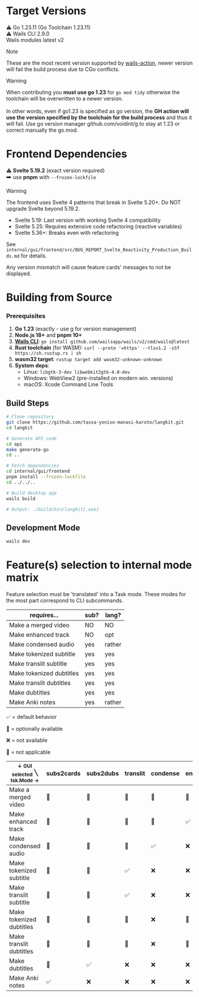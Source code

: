 # Target Versions

⚠️ Go 1.23.11 (Go Toolchain 1.23.11) <br>
⚠️ Wails CLI 2.9.0 <br>
Wails modules latest v2 <br>

> [!NOTE]
> These are the most recent version supported by [wails-action](https://github.com/dAppServer/wails-build-action), newer version will fail the build process due to CGo conflicts.

> [!WARNING]
> When contributing you **must use go 1.23** for `go mod tidy` otherwise the toolchain will be overwritten to a newer version. <br> <br>
> In other words, even if go1.23 is specified as go version, the **GH action will use the version specified by the toolchain for the build process** and thus it will fail. Use go version manager github.com/voidint/g to stay at 1.23 or correct manually the go.mod.

# Frontend Dependencies

⚠️ **Svelte 5.19.2** (exact version required) <br>
  🠲 use **pnpm** with `--frozen-lockfile` 

> [!WARNING]
> The frontend uses Svelte 4 patterns that break in Svelte 5.20+. Do NOT upgrade Svelte beyond 5.19.2.
> - Svelte 5.19: Last version with working Svelte 4 compatibility
> - Svelte 5.25: Requires extensive code refactoring (reactive variables)
> - Svelte 5.36+: Breaks even with refactoring
>
> See `internal/gui/frontend/src/BUG_REPORT_Svelte_Reactivity_Production_Builds.md` for details.

 Any version mismatch will cause feature cards' messages to not be displayed.

# Building from Source

### Prerequisites
1. **Go 1.23** (exactly - use [g](https://github.com/voidint/g) for version management)
2. **Node.js 18+** and **pnpm 10+**
3. **[Wails CLI](https://wails.io/docs/gettingstarted/installation/)**: `go install github.com/wailsapp/wails/v2/cmd/wails@latest`
4. **Rust toolchain** (for WASM): `curl --proto '=https' --tlsv1.2 -sSf https://sh.rustup.rs | sh`
5. **wasm32 target**: `rustup target add wasm32-unknown-unknown`
6. **System deps**:
   - Linux: `libgtk-3-dev libwebkit2gtk-4.0-dev`
   - Windows: WebView2 (pre-installed on modern win. versions)
   - macOS: Xcode Command Line Tools

## Build Steps

```bash
# Clone repository
git clone https://github.com/tassa-yoniso-manasi-karoto/langkit.git
cd langkit

# Generate API code
cd api
make generate-go
cd ..

# Fetch dependancies
cd internal/gui/frontend
pnpm install --frozen-lockfile
cd ../../..

# Build desktop app
wails build

# Output: ./build/bin/langkit[.exe]
```

## Development Mode
```bash
wails dev
```

# Feature(s) selection to internal mode matrix

Feature selection must be 'translated' into a Task mode. These modes for the most part correspond to CLI subcommands.

<table><thead>
  <tr>
    <th>requires...</th>
    <th>sub?</th>
    <th>lang?</th>
  </tr></thead>
<tbody>
  <tr>
    <td>Make a merged video</td>
    <td>NO</td>
    <td>NO</td>
  </tr>
  <tr>
    <td>Make enhanced track</td>
    <td>NO</td>
    <td>opt</td>
  </tr>
  <tr>
    <td>Make condensed audio</td>
    <td>yes</td>
    <td>rather</td>
  </tr>
  <tr>
    <td>Make tokenized subtitle</td>
    <td>yes</td>
    <td>yes</td>
  </tr>
  <tr>
    <td>Make translit subtitle</td>
    <td>yes</td>
    <td>yes</td>
  </tr>
  <tr>
    <td>Make tokenized dubtitles</td>
    <td>yes</td>
    <td>yes</td>
  </tr>
  <tr>
    <td>Make translit dubtitles</td>
    <td>yes</td>
    <td>yes</td>
  </tr>
  <tr>
    <td>Make dubtitles</td>
    <td>yes</td>
    <td>yes</td>
  </tr>
  <tr>
    <td>Make Anki notes<br></td>
    <td>yes</td>
    <td>rather</td>
  </tr>
</tbody>
</table>

✅ = default behavior

🔳 = optionally available

❌ = not available

🚫 = not applicable

<table><thead>
  <tr>
    <th><sub>↓ GUI selected</sub>   ╲       <sup>tsk.Mode →</sup></th>
    <th>subs2cards</th>
    <th>subs2dubs</th>
    <th>translit</th>
    <th>condense</th>
    <th>enhance</th>
  </tr></thead>
<tbody>
  <tr>
    <td>Make a merged video</td>
    <td>🔳</td>
    <td>🔳</td>
    <td>🔳</td>
    <td>🔳</td>
    <td>🔳</td>
  </tr>
  <tr>
    <td>Make enhanced track</td>
    <td>🔳</td>
    <td>🔳</td>
    <td>🔳</td>
    <td>🔳</td>
    <td>✅</td>
  </tr>
  <tr>
    <td>Make condensed audio</td>
    <td>🔳</td>
    <td>🔳</td>
    <td>🔳<br></td>
    <td>✅</td>
    <td>❌</td>
  </tr>
  <tr>
    <td>Make tokenized subtitle</td>
    <td>🔳</td>
    <td>🚫</td>
    <td>✅</td>
    <td>❌</td>
    <td>❌</td>
  </tr>
  <tr>
    <td>Make translit subtitle</td>
    <td>🔳</td>
    <td>🚫</td>
    <td>✅<br></td>
    <td>❌</td>
    <td>❌</td>
  </tr>
  <tr>
    <td>Make tokenized dubtitles</td>
    <td>🔳</td>
    <td>🔳</td>
    <td>🚫<br></td>
    <td>❌</td>
    <td>🚫</td>
  </tr>
  <tr>
    <td>Make translit dubtitles</td>
    <td>🔳</td>
    <td>🔳</td>
    <td>🚫<br></td>
    <td>❌</td>
    <td>🚫</td>
  </tr>
  <tr>
    <td>Make dubtitles</td>
    <td>🔳</td>
    <td>✅</td>
    <td>❌</td>
    <td>❌</td>
    <td>❌</td>
  </tr>
  <tr>
    <td>Make Anki notes<br></td>
    <td>✅</td>
    <td>❌</td>
    <td>❌</td>
    <td>❌</td>
    <td>❌</td>
  </tr>
</tbody></table>

